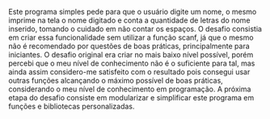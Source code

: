 Este programa simples pede para que o usuário digite um nome, o mesmo imprime na tela o nome digitado e conta a quantidade de letras do nome inserido, tomando o cuidado em não contar os espaços. O desafio consistia em criar essa funcionalidade sem utilizar a função scanf, já que o mesmo não é recomendado por questões de boas práticas, principalmente para iniciantes.
O desafio original era criar no mais baixo nível possível, porém percebi que o meu nível de conhecimento não é o suficiente para tal, mas ainda assim considero-me satisfeito com o resultado pois consegui usar outras funções alcançando o máximo possível de boas práticas, considerando o meu nível de conhecimento em programação.
A próxima etapa do desafio consiste em modularizar e simplificar este programa em funções e bibliotecas personalizadas.
